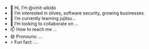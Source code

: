 - 👋 Hi, I’m @vinit-aikido
- 👀 I’m interested in olives, software security, growing businesses
- 🌱 I’m currently learning jujitsu...
- 💞️ I’m looking to collaborate on ...
- 📫 How to reach me ...
- 😄 Pronouns: ...
- ⚡ Fun fact: ...

<!---
vinit-aikido/vinit-aikido is a ✨ special ✨ repository because its `README.md` (this file) appears on your GitHub profile.
You can click the Preview link to take a look at your changes.
--->
